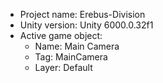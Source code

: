 <!-- UNITY CODE ASSIST INSTRUCTIONS START -->
- Project name: Erebus-Division
- Unity version: Unity 6000.0.32f1
- Active game object:
  - Name: Main Camera
  - Tag: MainCamera
  - Layer: Default
<!-- UNITY CODE ASSIST INSTRUCTIONS END -->